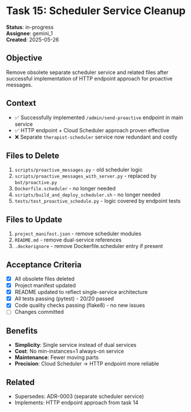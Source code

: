 # Task 15: Scheduler Service Cleanup

**Status**: in-progress  
**Assignee**: gemini_1  
**Created**: 2025-05-26  

## Objective
Remove obsolete separate scheduler service and related files after successful implementation of HTTP endpoint approach for proactive messages.

## Context
- ✅ Successfully implemented `/admin/send-proactive` endpoint in main service
- ✅ HTTP endpoint + Cloud Scheduler approach proven effective
- ❌ Separate `therapist-scheduler` service now redundant and costly

## Files to Delete
1. `scripts/proactive_messages.py` - old scheduler logic
2. `scripts/proactive_messages_with_server.py` - replaced by `bot/proactive.py`
3. `Dockerfile.scheduler` - no longer needed
4. `scripts/build_and_deploy_scheduler.sh` - no longer needed
5. `tests/test_proactive_schedule.py` - logic covered by endpoint tests

## Files to Update
1. `project_manifest.json` - remove scheduler modules
2. `README.md` - remove dual-service references
3. `.dockerignore` - remove Dockerfile.scheduler entry if present

## Acceptance Criteria
- [x] All obsolete files deleted
- [x] Project manifest updated
- [x] README updated to reflect single-service architecture
- [x] All tests passing (pytest) - 20/20 passed
- [x] Code quality checks passing (flake8) - no new issues
- [ ] Changes committed

## Benefits
- **Simplicity**: Single service instead of dual services
- **Cost**: No min-instances=1 always-on service
- **Maintenance**: Fewer moving parts
- **Precision**: Cloud Scheduler → HTTP endpoint more reliable

## Related
- Supersedes: ADR-0003 (separate scheduler service)
- Implements: HTTP endpoint approach from task 14 